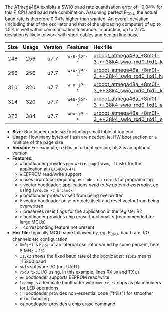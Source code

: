 The ATmega48A exhibits a SWIO baud rate quantisation error of +0.04% for this F_CPU and baud rate combination. Assuming perfect F<sub>CPU</sub>, the actual baud rate is therefore 0.04% higher than wanted. An overall deviation (including that of the oscillator and that of the uploading computer) of up to 1.5% is well within communication tolerance. In practice, up to 2.5% deviation is likely to work with short cables and benign line noise.

|Size|Usage|Version|Features|Hex file|
|:-:|:-:|:-:|:-:|:--|
|248|256|u7.7|`w-u-jpr--`|[urboot_atmega48a_+8m0f-3_++38k4_swio_rxd0_txd1_lednop.hex](https://raw.githubusercontent.com/stefanrueger/urboot.hex/main/mcus/atmega48a/internal_oscillator/fcpu_+8m0f-3/br_++38k4/urboot_atmega48a_+8m0f-3_++38k4_swio_rxd0_txd1_lednop.hex)|
|256|256|u7.7|`w-u-jPr--`|[urboot_atmega48a_+8m0f-3_++38k4_swio_rxd0_txd1.hex](https://raw.githubusercontent.com/stefanrueger/urboot.hex/main/mcus/atmega48a/internal_oscillator/fcpu_+8m0f-3/br_++38k4/urboot_atmega48a_+8m0f-3_++38k4_swio_rxd0_txd1.hex)|
|310|320|u7.7|`w-u-jPr-c`|[urboot_atmega48a_+8m0f-3_++38k4_swio_rxd0_txd1_lednop_fr_ce.hex](https://raw.githubusercontent.com/stefanrueger/urboot.hex/main/mcus/atmega48a/internal_oscillator/fcpu_+8m0f-3/br_++38k4/urboot_atmega48a_+8m0f-3_++38k4_swio_rxd0_txd1_lednop_fr_ce.hex)|
|314|320|u7.7|`weu-jpr--`|[urboot_atmega48a_+8m0f-3_++38k4_swio_rxd0_txd1_ee_lednop.hex](https://raw.githubusercontent.com/stefanrueger/urboot.hex/main/mcus/atmega48a/internal_oscillator/fcpu_+8m0f-3/br_++38k4/urboot_atmega48a_+8m0f-3_++38k4_swio_rxd0_txd1_ee_lednop.hex)|
|372|384|u7.7|`weu-jPr-c`|[urboot_atmega48a_+8m0f-3_++38k4_swio_rxd0_txd1_ee_lednop_fr_ce.hex](https://raw.githubusercontent.com/stefanrueger/urboot.hex/main/mcus/atmega48a/internal_oscillator/fcpu_+8m0f-3/br_++38k4/urboot_atmega48a_+8m0f-3_++38k4_swio_rxd0_txd1_ee_lednop_fr_ce.hex)|

- **Size:** Bootloader code size including small table at top end
- **Usage:** How many bytes of flash are needed, ie, HW boot section or a multiple of the page size
- **Version:** For example, u7.6 is an urboot version, o5.2 is an optiboot version
- **Features:**
  + `w` bootloader provides `pgm_write_page(sram, flash)` for the application at `FLASHEND-4+1`
  + `e` EEPROM read/write support
  + `u` uses urprotocol requiring `avrdude -c urclock` for programming
  + `j` vector bootloader: applications *need to be patched externally*, eg, using `avrdude -c urclock`
  + `p` bootloader protects itself from being overwritten
  + `P` vector bootloader only: protects itself and reset vector from being overwritten
  + `r` preserves reset flags for the application in the register R2
  + `c` bootloader provides chip erase functionality (recommended for large MCUs)
  + `-` corresponding feature not present
- **Hex file:** typically MCU name followed by, eg, F<sub>CPU</sub>, baud rate, I/O channels etc configuration
  + `8m0j+1` is F<sub>CPU</sub> of an internal oscillator varied by some percent, here 8 MHz + 1%
  + `115k2` shows the fixed baud rate of the bootloader: `115k2` means 115200 baud
  + `swio` software I/O (not UART)
  + `rxd0 txd1` I/O using, in this example, lines RX `D0` and TX `D1`
  + `ee` bootloader supports EEPROM read/write
  + `lednop` is a template bootloader with `mov rx,rx` nops as placeholders for LED operations
  + `fr` bootloader provides non-essential code ("frills") for smoother error handling
  + `ce` bootloader provides a chip erase command
